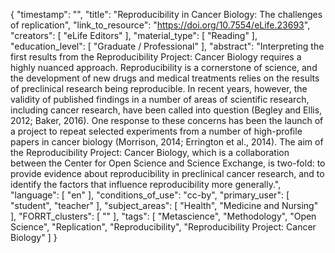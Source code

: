 {
    "timestamp": "",
    "title": "Reproducibility in Cancer Biology: The challenges of replication",
    "link_to_resource": "https://doi.org/10.7554/eLife.23693",
    "creators": [
        "eLife Editors"
    ],
    "material_type": [
        "Reading"
    ],
    "education_level": [
        "Graduate / Professional"
    ],
    "abstract": "Interpreting the first results from the Reproducibility Project: Cancer Biology requires a highly nuanced approach. Reproducibility is a cornerstone of science, and the development of new drugs and medical treatments relies on the results of preclinical research being reproducible. In recent years, however, the validity of published findings in a number of areas of scientific research, including cancer research, have been called into question (Begley and Ellis, 2012; Baker, 2016). One response to these concerns has been the launch of a project to repeat selected experiments from a number of high-profile papers in cancer biology (Morrison, 2014; Errington et al., 2014). The aim of the Reproducibility Project: Cancer Biology, which is a collaboration between the Center for Open Science and Science Exchange, is two-fold: to provide evidence about reproducibility in preclinical cancer research, and to identify the factors that influence reproducibility more generally.",
    "language": [
        "en"
    ],
    "conditions_of_use": "cc-by",
    "primary_user": [
        "student",
        "teacher"
    ],
    "subject_areas": [
        "Health",
        "Medicine and Nursing"
    ],
    "FORRT_clusters": [
        ""
    ],
    "tags": [
        "Metascience",
        "Methodology",
        "Open Science",
        "Replication",
        "Reproducibility",
        "Reproducibility Project: Cancer Biology"
    ]
}